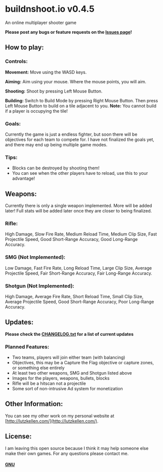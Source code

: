 # buildnshoot.io v0.4.5
An online multiplayer shooter game

**Please post any bugs or feature requests on the [Issues page](https://github.com/crkellen/bands/issues)!**

## How to play:
### Controls:
**Movement:** Move using the WASD keys.

**Aiming:** Aim using your mouse. Where the mouse points, you will aim.

**Shooting:** Shoot by pressing Left Mouse Button.

**Building:** Switch to Build Mode by pressing Right Mouse Button. Then press Left Mouse Button to build on a tile adjacent to you. **Note:** You cannot build if a player is occupying the tile!

### Goals:
Currently the game is just a endless fighter, but soon there will be objectives for each team to compete for. I have not finalized the goals yet, and there may end up being multiple game modes.

### Tips:
- Blocks can be destroyed by shooting them!
- You can see when the other players have to reload, use this to your advantage!

## Weapons:
Currently there is only a single weapon implemented. More will be added later! Full stats will be added later once they are closer to being finalized.

### Rifle:
High Damage, Slow Fire Rate, Medium Reload Time, Medium Clip Size, Fast Projectile Speed, Good Short-Range Accuracy, Good Long-Range Accuracy.

### SMG (Not Implemented):
Low Damage, Fast Fire Rate, Long Reload Time, Large Clip Size, Average Projectile Speed, Fair Short-Range Accuracy, Fair Long-Range Accuracy.

### Shotgun (Not Implemented):
High Damage, Average Fire Rate, Short Reload Time, Small Clip Size, Average Projectile Speed, Good Short-Range Accuracy, Poor Long-Range Accuracy.

## Updates:
**Please check the [CHANGELOG.txt](CHANGELOG.txt) for a list of current updates**

### Planned Features:
- Two teams, players will join either team (with balancing)
- Objectives, this may be a Capture the Flag objective or capture zones, or something else entirely
- At least two other weapons, SMG and Shotgun listed above
- Images for the players, weapons, bullets, blocks
- Rifle will be a hitscan not a projectile
- Some sort of non-intrusive Ad system for monetization

## Other Information:
You can see my other work on my personal website at [http://lutzkellen.com/](http://lutzkellen.com/).

## License:
I am leaving this open source because I think it may help someone else make their own games.
For any questions please contact me.

#### [GNU](LICENSE.md)
